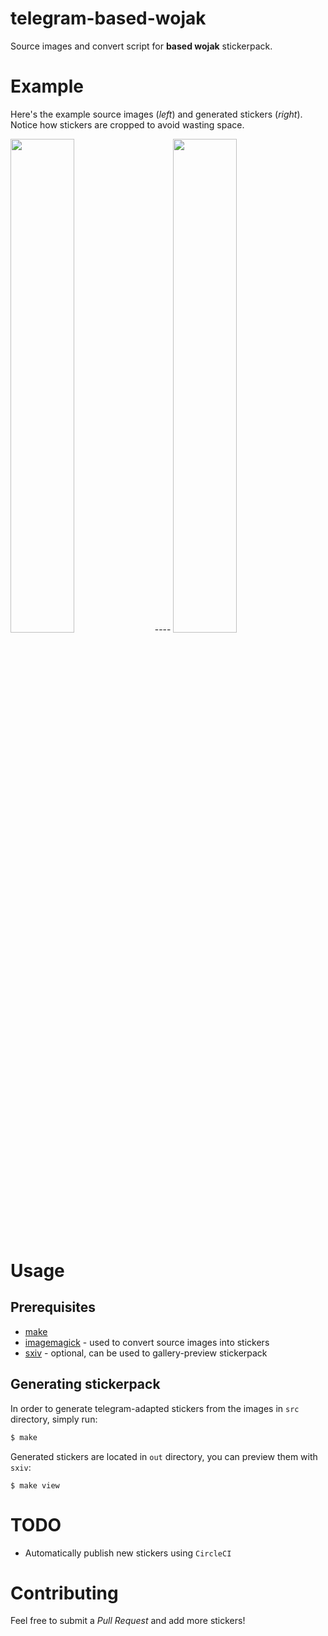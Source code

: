 # telegram-based-wojak
Source images and convert script for **based wojak** stickerpack.

# Example
Here's the example source images (*left*) and generated stickers (*right*). Notice how stickers are cropped to avoid wasting space.
<div>
 <img src="https://user-images.githubusercontent.com/51545008/129427152-e01bc830-06e4-441a-9d8c-3dccbfb4d025.png" width="45%">
 ----
 <img src="https://user-images.githubusercontent.com/51545008/129426994-2a787714-772d-4010-b295-6ae00346bdbc.png" width="45%">
</div>

# Usage
## Prerequisites
 - [make](https://www.gnu.org/software/make/)
 - [imagemagick](https://imagemagick.org) - used to convert source images into stickers
 - [sxiv](https://github.com/muennich/sxiv) - optional, can be used to gallery-preview stickerpack

## Generating stickerpack
In order to generate telegram-adapted stickers from the images in `src` directory, simply run:
```bash
$ make
```
Generated stickers are located in `out` directory, you can preview them with `sxiv`:
```
$ make view
```

# TODO
 - Automatically publish new stickers using `CircleCI`

# Contributing
Feel free to submit a *Pull Request* and add more stickers!

